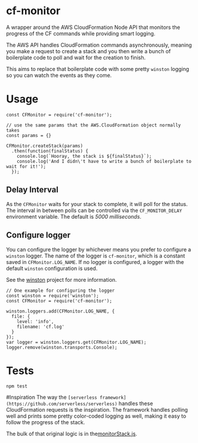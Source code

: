 # cf-monitor
A wrapper around the AWS CloudFormation Node API that monitors the progress of the CF commands while providing smart logging.

The AWS API handles CloudFormation commands asynchronously, meaning you make a request to create a stack and you then write a bunch of boilerplate code to poll and wait for the creation to finish.

This aims to replace that boilerplate code with some pretty `winston` logging so you can watch the events as they come.

# Usage

```
const CFMonitor = require('cf-monitor');

// use the same params that the AWS.CloudFormation object normally takes
const params = {}

CFMonitor.createStack(params)
  .then(function(finalStatus) {
    console.log(`Hooray, the stack is ${finalStatus}`);
    console.log('And I didn\'t have to write a bunch of boilerplate to wait for it!');
  });
```

## Delay Interval
As the `CFMonitor` waits for your stack to complete, it will poll for the status.
The interval in between polls can be controlled via the `CF_MONITOR_DELAY` environment variable.
The default is _5000 milliseconds_.

## Configure logger
You can configure the logger by whichever means you prefer to configure a `winston` logger.
The name of the logger is `cf-monitor`, which is a constant saved in `CFMonitor.LOG_NAME`.
If no logger is configured, a logger with the default `winston` configuration is used.

See the [winston](https://github.com/winstonjs/winston) project for more information.

```
// One example for configuring the logger
const winston = require('winston');
const CFMonitor = require('cf-monitor');

winston.loggers.add(CFMonitor.LOG_NAME, {
  file: {
    level: 'info',
    filename: 'cf.log'
  }
});
var logger = winston.loggers.get(CFMonitor.LOG_NAME);
logger.remove(winston.transports.Console);
```

# Tests

`npm test`

#Inspiration
The way the `[serverless framework](https://github.com/serverless/serverless)` handles these CloudFormation requests is the inspiration.
The framework handles polling well and prints some pretty color-coded logging as well, making it easy to follow the progress of the stack.

The bulk of that original logic is in the[monitorStack.js](https://github.com/serverless/serverless/blob/c13b81a9f2a2f3ed05f0775cda2275338cc0ccbd/lib/plugins/aws/lib/monitorStack.js).
